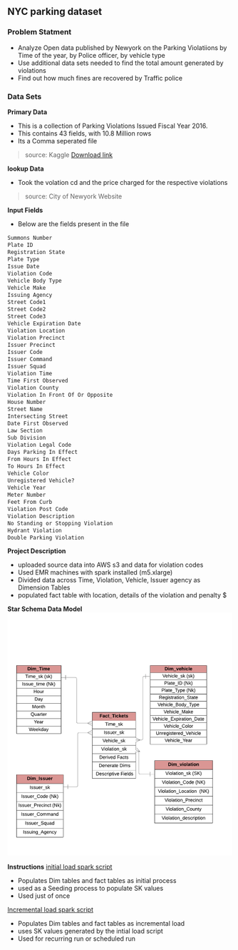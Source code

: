 ## NYC parking dataset 
### Problem Statment 
  - Analyze Open data published by Newyork on the Parking Violatiions by Time of the year, by Police officer, by vehicle type
  - Use additional data sets needed to find the total amount generated by violations
  - Find out how much fines are recovered by Traffic police

### Data Sets <br>
 __Primary Data__
  - This is a collection of Parking Violations Issued Fiscal Year 2016. 
  - This contains 43 fields, with 10.8 Million rows
  - Its a Comma seperated file
> source: Kaggle
[Download link](https://data.cityofnewyork.us/City-Government/Parking-Violations-Issued-Fiscal-Year-2017/2bnn-yakx)  
 
 __lookup Data__
  - Took the volation cd and the price charged for the respective violations
> source: City of Newyork Website  
 
 __Input Fields__ 
  - Below are the fields present in the file 

```
Summons Number 
Plate ID 
Registration State 
Plate Type 
Issue Date 
Violation Code 
Vehicle Body Type 
Vehicle Make 
Issuing Agency 
Street Code1 
Street Code2 
Street Code3 
Vehicle Expiration Date 
Violation Location 
Violation Precinct 
Issuer Precinct 
Issuer Code 
Issuer Command 
Issuer Squad 
Violation Time 
Time First Observed 
Violation County 
Violation In Front Of Or Opposite 
House Number 
Street Name 
Intersecting Street 
Date First Observed 
Law Section 
Sub Division 
Violation Legal Code 
Days Parking In Effect  
From Hours In Effect 
To Hours In Effect 
Vehicle Color 
Unregistered Vehicle? 
Vehicle Year 
Meter Number 
Feet From Curb 
Violation Post Code 
Violation Description 
No Standing or Stopping Violation 
Hydrant Violation 
Double Parking Violation 
```

__Project Description__
  - uploaded source data into AWS s3 and data for violation codes
  - Used EMR machines with spark installed (m5.xlarge) 
  - Divided data across Time, Violation, Vehicle, Issuer agency as Dimension Tables 
  - populated fact table with location, details of the violation and penalty $ 

__Star Schema Data Model__
![ER Model](NYCData_ER-model.png)


__Instructions__
  [initial load spark script](inital_load.py) 
  - Populates Dim tables and fact tables as initial process
  - used as a Seeding process to populate SK values
  - Used just of once 

  [Incremental load spark script](incremental_load.py)
  - Populates Dim tables and fact tables as incremental load 
  - uses SK values generated by the intial load script 
  - Used for recurring run or scheduled run

